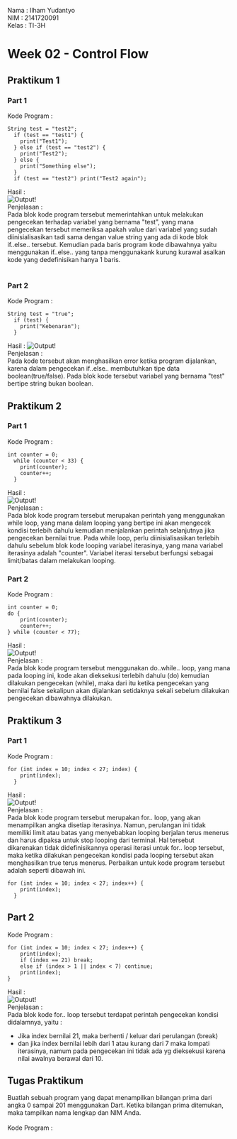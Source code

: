 Nama  : Ilham Yudantyo <br>
NIM   : 2141720091 <br>
Kelas : TI-3H <br>


# Week 02 - Control Flow


## Praktikum 1
### Part 1
Kode Program :
```
String test = "test2";
  if (test == "test1") {
    print("Test1");
  } else if (test == "test2") {
    print("Test2");
  } else {
    print("Something else");
  }
  if (test == "test2") print("Test2 again");
```
Hasil : <br>
![Output!](/week-03/docs/praktikum-1_1.png) <br>
Penjelasan : <br>
Pada blok kode program tersebut memerintahkan untuk melakukan pengecekan terhadap variabel yang bernama "test", yang mana pengecekan tersebut memeriksa apakah value dari variabel yang sudah diinisialisasikan tadi sama dengan value string yang ada di kode blok if..else.. tersebut. Kemudian pada baris program kode dibawahnya yaitu menggunakan if..else.. yang tanpa menggunakank kurung kurawal asalkan kode yang dedefinisikan hanya 1 baris. <br><br>

### Part 2
Kode Program :
```
String test = "true";
  if (test) {
    print("Kebenaran");
  }
```
Hasil : 
![Output!](/week-03/docs/praktikum-1_3.png) <br>
Penjelasan : <br>
Pada kode tersebut akan menghasilkan error ketika program dijalankan, karena dalam pengecekan if..else.. membutuhkan tipe data boolean(true/false). Pada blok kode tersebut variabel yang bernama "test" bertipe string bukan boolean.
<br>

## Praktikum 2
### Part 1
Kode Program : <br>
```
int counter = 0;
  while (counter < 33) {
    print(counter);
    counter++;
  }
```
Hasil : <br>
![Output!](/week-03/docs/praktikum-2_1.png) <br>
Penjelasan : <br>
Pada blok kode program tersebut merupakan perintah yang menggunakan while loop, yang mana dalam looping yang bertipe ini akan mengecek kondisi terlebih dahulu kemudian menjalankan perintah selanjutnya jika pengecekan bernilai true. Pada while loop, perlu diinisialisasikan terlebih dahulu sebelum blok kode looping variabel iterasinya, yang mana variabel iterasinya adalah "counter". Variabel iterasi tersebut berfungsi sebagai limit/batas dalam melakukan looping.<br>

### Part 2
Kode Program : <br>
```
int counter = 0;
do {
    print(counter);
    counter++;
} while (counter < 77);
```
Hasil : <br>
![Output!](/week-03/docs/praktikum-2_2.png) <br>
Penjelasan : <br>
Pada blok kode program tersebut menggunakan do..while.. loop, yang mana pada looping ini, kode akan dieksekusi terlebih dahulu (do) kemudian dilakukan pengecekan (while), maka dari itu ketika pengecekan yang bernilai false sekalipun akan dijalankan setidaknya sekali sebelum dilakukan pengecekan dibawahnya dilakukan.

## Praktikum 3
### Part 1
Kode Program : <br>
```
for (int index = 10; index < 27; index) {
    print(index);
  }
```
Hasil : <br>
![Output!](/week-03/docs/praktikum-3_1.png) <br>
Penjelasan : <br>
Pada blok kode program tersebut merupakan for.. loop, yang akan menampilkan angka disetiap iterasinya. Namun, perulangan ini tidak memiliki limit atau batas yang menyebabkan looping berjalan terus menerus dan harus dipaksa untuk stop looping dari terminal. Hal tersebut dikarenakan tidak didefinisikannya operasi iterasi untuk for.. loop tersebut, maka ketika dilakukan pengecekan kondisi pada looping tersebut akan menghasilkan true terus menerus. 
Perbaikan untuk kode program tersebut adalah seperti dibawah ini.
```
for (int index = 10; index < 27; index++) {
    print(index);
  }
```

## Part 2 
Kode Program : <br>
```
for (int index = 10; index < 27; index++) {
    print(index);
    if (index == 21) break;
    else if (index > 1 || index < 7) continue;
    print(index);
}
```
Hasil : <br>
![Output!](/week-03/docs/praktikum-3_3.png) <br>
Penjelasan : <br>
Pada blok kode for.. loop tersebut terdapat perintah pengecekan kondisi didalamnya, yaitu : <br>
- Jika index bernilai 21, maka berhenti / keluar dari perulangan (break)<br>
- dan jika index bernilai lebih dari 1 atau kurang dari 7 maka lompati iterasinya, namum pada pengecekan ini tidak ada yg dieksekusi karena nilai awalnya berawal dari 10.

## Tugas Praktikum 
Buatlah sebuah program yang dapat menampilkan bilangan prima dari angka 0 sampai 201 menggunakan Dart. Ketika bilangan prima ditemukan, maka tampilkan nama lengkap dan NIM Anda. <br><br>
Kode Program : <br>

